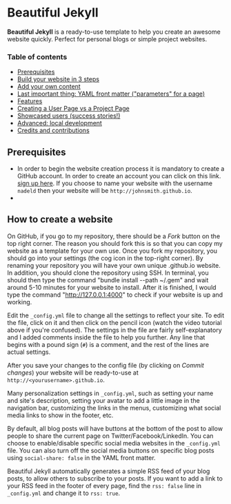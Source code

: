 # Beautiful Jekyll

**Beautiful Jekyll** is a ready-to-use template to help you create an awesome website quickly. Perfect for personal blogs or simple project websites.

### Table of contents

- [Prerequisites](#prerequisites)
- [Build your website in 3 steps](#build-your-website-in-3-steps)
- [Add your own content](#add-your-own-content)
- [Last important thing: YAML front matter ("parameters" for a page)](#last-important-thing-yaml-front-matter-parameters-for-a-page)
- [Features](#features)
- [Creating a User Page vs a Project Page](#creating-a-user-page-vs-a-project-page)
- [Showcased users (success stories!)](#showcased-users-success-stories)
- [Advanced: local development](#advanced-local-development-using-docker)
- [Credits and contributions](#credits)

## Prerequisites

- In order to begin the website creation process it is mandatory to create a GitHub account. In order to create an account you can click on this link. [sign up here](https://github.com/join). If you choose to name your website with the username `nadeld` then your website will be `http://johnsmith.github.io`.  
-

## How to create a website

On GitHub, if you go to my repository, there should be a *Fork* button on the top right corner. The reason you should fork this is so that you can copy my website as a template for your own use. Once you fork my repository, you should go into your settings (the cog icon in the top-right corner). By renaming your repository you will have your own unique <yourusername>.github.io website. In addition, you should clone the repository using SSH. In terminal, you should then type the command "bundle install --path ~/.gem" and wait around 5-10 minutes for your website to install. After it is finished, I would type the command "http://127.0.0.1:4000" to check if your website is up and working.

Edit the `_config.yml` file to change all the settings to reflect your site. To edit the file, click on it and then click on the pencil icon (watch the video tutorial above if you're confused).  The settings in the file are fairly self-explanatory and I added comments inside the file to help you further. Any line that begins with a pound sign (`#`) is a comment, and the rest of the lines are actual settings.

After you save your changes to the config file (by clicking on *Commit changes*) your website will be ready-to-use at `http://<yourusername>.github.io`.


Many personalization settings in `_config.yml`, such as setting your name and site's description, setting your avatar to add a little image in the navigation bar, customizing the links in the menus, customizing what social media links to show in the footer, etc.


By default, all blog posts will have buttons at the bottom of the post to allow people to share the current page on Twitter/Facebook/LinkedIn.  You can choose to enable/disable specific social media websites in the `_config.yml` file. You can also turn off the social media buttons on specific blog posts using `social-share: false` in the YAML front matter.

Beautiful Jekyll automatically generates a simple RSS feed of your blog posts, to allow others to subscribe to your posts.  If you want to add a link to your RSS feed in the footer of every page, find the `rss: false` line in `_config.yml` and change it to `rss: true`.
